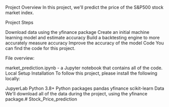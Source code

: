 Project Overview
In this project, we'll predict the price of the S&P500 stock market index.

Project Steps

Download data using the yfinance package
Create an initial machine learning model and estimate accuracy
Build a backtesting engine to more accurately measure accuracy
Improve the accuracy of the model
Code
You can find the code for this project.

File overview:

market_prediction.ipynb - a Jupyter notebook that contains all of the code.
Local Setup
Installation
To follow this project, please install the following locally:

JupyerLab
Python 3.8+
Python packages
pandas
yfinance
scikit-learn
Data
We'll download all of the data during the project, using the yfinance package.# Stock_Price_prediction
